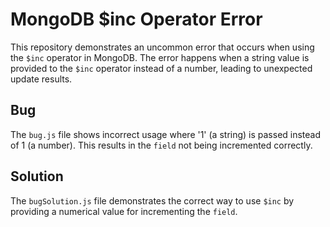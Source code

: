# MongoDB $inc Operator Error

This repository demonstrates an uncommon error that occurs when using the `$inc` operator in MongoDB. The error happens when a string value is provided to the `$inc` operator instead of a number, leading to unexpected update results.

## Bug
The `bug.js` file shows incorrect usage where '1' (a string) is passed instead of 1 (a number). This results in the `field` not being incremented correctly.

## Solution
The `bugSolution.js` file demonstrates the correct way to use `$inc` by providing a numerical value for incrementing the `field`. 
